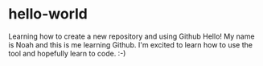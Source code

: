 # hello-world
Learning how to create a new repository and using Github
Hello! My name is Noah and this is me learning Github. I'm excited to learn how to use the tool and hopefully learn to code. :-) 
